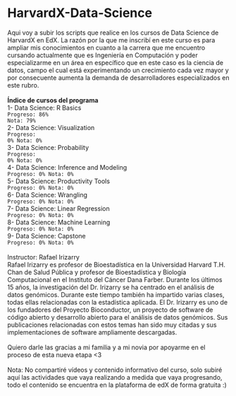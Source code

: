 # HarvardX-Data-Science
Aqui voy a subir los scripts que realice en los cursos de Data Science de HarvardX en EdX.
La razón por la que me inscribí en este curso es para ampliar mis conocimientos en cuanto a la carrera que me encuentro cursando actualmente que es Ingeniería en Computación y poder especializarme en un área en específico que en este caso es la ciencia de datos, campo el cual está experimentando un crecimiento cada vez mayor y por consecuente aumenta la demanda de desarrolladores especializados en este rubro.
<br><br>
<strong>Índice de cursos del programa</strong><br>
1- Data Science: R Basics<br>
<code>Progreso: 86% Nota: 79%</code><br>
2- Data Science: Visualization<br>
<code>Progreso: 0% Nota: 0%</code><br>
3- Data Science: Probability<br>
<code>Progreso: 0% Nota: 0%</code><br>
4- Data Science: Inference and Modeling<br>
<code>Progreso: 0% Nota: 0%</code><br>
5- Data Science: Productivity Tools<br>
<code>Progreso: 0% Nota: 0%</code><br>
6- Data Science: Wrangling<br>
<code>Progreso: 0% Nota: 0%</code><br>
7- Data Science: Linear Regression<br>
<code>Progreso: 0% Nota: 0%</code><br>
8- Data Science: Machine Learning<br>
<code>Progreso: 0% Nota: 0%</code><br>
9- Data Science: Capstone<br>
<code>Progreso: 0% Nota: 0%</code><br>
<br>
Instructor: Rafael Irizarry<br>
Rafael Irizarry es profesor de Bioestadística en la Universidad Harvard T.H. Chan
de Salud Pública y profesor de Bioestadística y Biología Computacional en el
Instituto del Cáncer Dana Farber. Durante los últimos 15 años, la investigación
del Dr. Irizarry se ha centrado en el análisis de datos genómicos. Durante este
tiempo también ha impartido varias clases, todas ellas relacionadas con la
estadística aplicada. El Dr. Irizarry es uno de los fundadores del Proyecto
Bioconductor, un proyecto de software de código abierto y desarrollo abierto para
el análisis de datos genómicos. Sus publicaciones relacionadas con estos temas
han sido muy citadas y sus implementaciones de software ampliamente
descargadas.<br>
<br>
Quiero darle las gracias a mi familia y a mi novia por apoyarme en el proceso de esta nueva etapa <3
<br><br>
Nota: No compartiré vídeos y contenido informativo del curso, solo subiré aquí las actividades que vaya realizando a medida que vaya progresando, todo el contenido se encuentra en la plataforma de edX de forma gratuita :)
